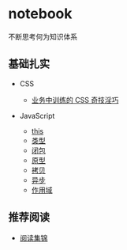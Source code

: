 # notebook
不断思考何为知识体系

## 基础扎实
* CSS
  * [业务中训练的 CSS 奇技淫巧](/CSS/业务中训练的CSS奇技淫巧.md)

* JavaScript
  * [this](/JavaScript/this.md)
  * [类型](/JavaScript/类型.md)
  * [闭包](/JavaScript/闭包.md)
  * [原型](/JavaScript/原型.md)
  * [拷贝](/JavaScript/拷贝.md)
  * [异步](/JavaScript/异步.md)
  * [作用域](#/JavaScript/作用域.md)
 

## 推荐阅读
* [阅读集锦](/other/README.md)
